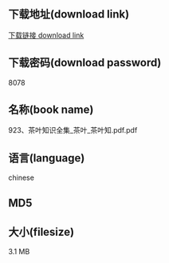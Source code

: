 ## 下载地址(download link)
[下载链接 download link](https://voluble-croquembouche-d321dc.netlify.app/?s=923%E3%80%81%E8%8C%B6%E5%8F%B6%E7%9F%A5%E8%AF%86%E5%85%A8%E9%9B%86_%E8%8C%B6%E5%8F%B6_%E8%8C%B6%E5%8F%B6%E7%9F%A5.pdf)

## 下载密码(download password)
8078

## 名称(book name)
923、茶叶知识全集_茶叶_茶叶知.pdf.pdf

## 语言(language)
chinese

## MD5


## 大小(filesize)
3.1 MB
